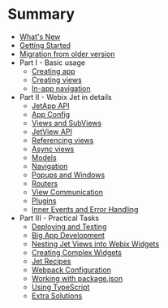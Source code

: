 # Summary

* [What's New](whats_new.md)
* [Getting Started](start.md)
* [Migration from older version](migration.md)
* Part I - Basic usage
  * [Creating app](basic/app.md)
  * [Creating views](basic/views.md)
  * [In-app navigation](basic/navigation.md)
* Part II - Webix Jet in details
  * [JetApp API](details/app.md)
  * [App Config](details/app_config.md)
  * [Views and SubViews](details/subviews.md)
  * [JetView API](details/views.md)
  * [Referencing views](details/referencing.md)
  * [Async views](details/async.md)
  * [Models](details/models.md)
  * [Navigation](details/navigation.md)
  * [Popups and Windows](details/popups.md)
  * [Routers](details/routers.md)
  * [View Communication](details/events.md)
  * [Plugins](details/plugins.md)
  * [Inner Events and Error Handling](details/inner_events.md)
* Part III - Practical Tasks
  * [Deploying and Testing](practice/deploy.md)
  * [Big App Development](practice/big_apps.md)
  * [Nesting Jet Views into Webix Widgets](practice/nested.md)
  * [Creating Complex Widgets](practice/complex.md)
  * [Jet Recipes](practice/recipes.md)
  * [Webpack Configuration](practice/webpackconfig.md)
  * [Working with package.json](practice/packjson.md)
  * [Using TypeScript](practice/typescript.md)
  * [Extra Solutions](practice/unrecommended.md)
  <!-- * [Tools](practice/tools.md) -->
